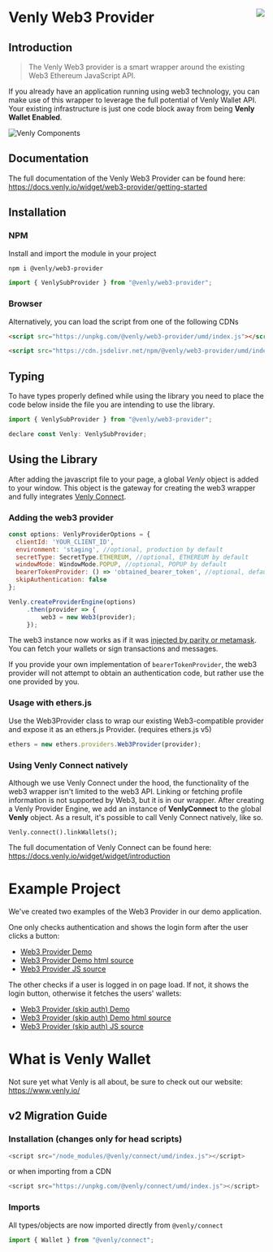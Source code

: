 Venly Web3 Provider<img align="right" src="https://github.com/ArkaneNetwork.png?size=30" />
===
## Introduction

> The Venly Web3 provider is a smart wrapper around the existing Web3 Ethereum JavaScript API.

If you already have an application running using web3 technology, you can make use of this wrapper to leverage the full potential of Venly Wallet API.
Your existing infrastructure is just one code block away from being **Venly Wallet Enabled**.

![Venly Components](https://i.imgur.com/T5sWhZa.png)

## Documentation
The full documentation of the Venly Web3 Provider can be found here: https://docs.venly.io/widget/web3-provider/getting-started

## Installation

### NPM

Install and import the module in your project

```bash
npm i @venly/web3-provider
```

```javascript
import { VenlySubProvider } from "@venly/web3-provider";
```
### Browser

Alternatively, you can load the script from one of the following CDNs

```html
<script src="https://unpkg.com/@venly/web3-provider/umd/index.js"></script>
```

```html
<script src="https://cdn.jsdelivr.net/npm/@venly/web3-provider/umd/index.js"></script>
```

## Typing

To have types properly defined while using the library you need to place the code below inside the file you are intending to use the library.

```javascript
import { VenlySubProvider } from "@venly/web3-provider";

declare const Venly: VenlySubProvider;
```

## Using the Library

After adding the javascript file to your page, a global *Venly* object is added to your window. This object is the gateway for creating the web3 wrapper and fully integrates [Venly Connect](https://docs.venly.io/widget/widget/introduction).

### Adding the web3 provider

```javascript
const options: VenlyProviderOptions = {
  clientId: 'YOUR_CLIENT_ID',
  environment: 'staging', //optional, production by default  
  secretType: SecretType.ETHEREUM, //optional, ETHEREUM by default  
  windowMode: WindowMode.POPUP, //optional, POPUP by default
  bearerTokenProvider: () => 'obtained_bearer_token', //optional, default undefined
  skipAuthentication: false
};

Venly.createProviderEngine(options)
     .then(provider => {
         web3 = new Web3(provider);
     });
```

The web3 instance now works as if it was [injected by parity or metamask](https://github.com/ethereum/wiki/wiki/JavaScript-API). You can fetch your wallets or sign transactions and messages. 

If you provide your own implementation of `bearerTokenProvider`, the web3 provider will not attempt to obtain an authentication code, but rather use the one provided by you.

### Usage with ethers.js

Use the Web3Provider class to wrap our existing Web3-compatible provider and expose it as an ethers.js Provider. (requires ethers.js v5)

```javascript
ethers = new ethers.providers.Web3Provider(provider);
```

### Using Venly Connect natively

Although we use Venly Connect under the hood, the functionality of the web3 wrapper isn't limited to the web3 API. Linking or fetching profile information is not supported by Web3, but it is in our wrapper.
After creating a Venly Provider Engine, we add an instance of **VenlyConnect** to the global **Venly** object. As a result, it's possible to call Venly Connect natively, like so.

```
Venly.connect().linkWallets();
```

The full documentation of Venly Connect can be found here: https://docs.venly.io/widget/widget/introduction

# Example Project
We've created two examples of the Web3 Provider in our demo application.

One only checks authentication and shows the login form after the user clicks a button:
* [Web3 Provider Demo](https://demo.arkane.network/pages/web3-provider)
* [Web3 Provider Demo html source](https://github.com/ArkaneNetwork/Arketype/blob/develop/pages/web3-provider.html)
* [Web3 Provider JS source](https://github.com/ArkaneNetwork/Arketype/blob/develop/assets/js/web3-provider.js)

The other checks if a user is logged in on page load. If not, it shows the login button, otherwise it fetches the users' wallets:
* [Web3 Provider (skip auth) Demo](https://demo.arkane.network/pages/web3-provider-skip-auth)
* [Web3 Provider (skip auth) Demo html source](https://github.com/ArkaneNetwork/Arketype/blob/develop/pages/web3-provider-skip-auth.html)
* [Web3 Provider (skip auth) JS source](https://github.com/ArkaneNetwork/Arketype/blob/develop/assets/js/web3-provider-skip-auth.js)

# What is Venly Wallet
Not sure yet what Venly is all about, be sure to check out our website: https://www.venly.io/

## v2 Migration Guide

### Installation (changes only for head scripts)

```javascript
<script src="/node_modules/@venly/connect/umd/index.js"></script>
```

or when importing from a CDN

```javascript
<script src="https://unpkg.com/@venly/connect/umd/index.js"></script>
```

### Imports

All types/objects are now imported directly from `@venly/connect`

```javascript
import { Wallet } from "@venly/connect";
